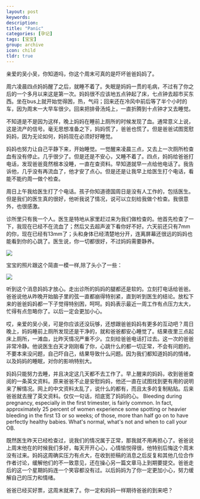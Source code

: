 ```yaml
---
layout: post
keywords: 
description: 
title: "Panic"
categories: [孕记]
tags: [宝宝]
group: archive
icon: child
tldr: true
---
```


亲爱的吴小吴，你知道吗，你这个周末可真的是吓坏爸爸妈妈了。

周六凌晨四点妈妈醒了之后，就睡不着了。失眠是妈妈一贯的毛病，不过有了你之后的一个多月以来这是第一次。妈妈很不应该地五点钟起了床，七点钟去超市买东西。坐在bus上就开始觉得困，热，气闷；回来还在冷风中前后等了半个小时的车，因为周末一大早车很少。回来把排骨汤炖上，一直折腾到十点钟才又去睡觉。

不知道是不是因为这样，晚上妈妈在睡前上厕所的时候发现了血。通常意义上说，这是流产的信号。毫无思想准备之下，妈妈慌了，爸爸也慌了。但是爸爸试图宽慰妈妈，因为无论如何，妈妈现在必须好好睡觉。

妈妈也努力让自己平静下来，开始睡觉。一觉醒来凌晨三点，又去上一次厕所检查血有没有停止。几乎很少了。但是还是不安心，又睡不着了。四点，妈妈给爸爸打电话，发现爸爸竟然根本没睡，一直在查资料。早知道就早一点给他电话了。我告诉他，几乎没有再流血了，他才安了点心。但是还是让我早上给医生打个电话，看能不能约周一做个检查。

周日上午我给医生打了个电话。孩子你知道德国周日是没有人工作的，包括医生。但是我们的医生真的很好，他听我说了情况，说可以立刻给我做个检查。我很意外，也很感激。

诊所里只有我一个人。医生是特地从家里赶过来为我们做检查的。他首先检查了一下，我现在已经不在流血了；然后又去超声波下看你好不好。六天前还只有7mm的你，现在已经有13mm了；头和身体已经清楚地分开，连离屏幕还很远的妈妈也能看到你的心跳了。医生说，你一切都很好，不过妈妈需要静养。

<img src="../../../../image/post/150131-2nd-photo.JPG" />

宝宝的照片跟这个简直一模一样,除了头小了一些：

<img src="../../../../image/post/150131-3d.jpg" />


听到这个消息妈妈才放心。走出诊所的妈妈的腿都还是软的。立刻打电话给爸爸。爸爸说他从昨晚开始脑子里的弦一直都崩得特别紧，直到听到医生的结论。放松下来的爸爸妈妈都一下子觉得特别困，呵呵。妈妈表示最近一周工作有点压力太大，忙得有点忽略你了。以后一定会更加小心。

哎，亲爱的吴小吴，可是你应该还没玩够，还想跟爸爸妈妈有更多的互动吧？周日晚上，妈妈睡前上厕所发现还是干净的，就和爸爸都安心睡觉了。结果夜里三点起床上厕所，一滩血，比昨天情况严重不少。立刻给爸爸电话打过去。这一次的爸爸非常冷静。他说医生白天才刚刚看了你，心跳什么的都一切正常，不会有问题的。不要本来没问题，自己吓自己，结果导致什么问题。因为我们都知道妈妈的情绪，以及妈妈的睡眠，对你的影响特别大。

妈妈只能努力去睡，并且决定这几天都不去工作了。早上醒来的妈妈，收到爸爸查阅的一条英文资料。原来爸爸不止是安慰妈妈，他还一直在试图找到更有用的说明来了解情况。网上的中文资料太乱了，说什么的都有，而且太多的复制粘贴。后来爸爸就去搜了英文资料。仅仅一句话，彻底宽了妈妈的心。 Bleeding during pregnancy, especially in the first trimester, is fairly common. In fact, approximately 25 percent of women experience some spotting or heavier bleeding in the first 13 or so weeks; of those, more than half go on to have perfectly healthy babies. What's normal, what's not and when to call your OB.

既然医生昨天已经检查过，说我们的情况属于正常，那我就不用再担心了。爸爸说上周末他在的时候我们多好，每天开开心心，心情愉悦得很，他特别后悔这个周末没有过来。妈妈这周确实压力有点大，在收到拒稿的消息之后反复和其他几位合作作者讨论，缓解他们的不一致意见，还在操心另一篇文章马上到期要提交。爸爸走后的这一个星期妈妈连一个笑容都没有过。以后妈妈为了你一定更加小心，努力缓解自己的压力和情绪。

爸爸已经买好票，这周末就来了。你一定和妈妈一样期待爸爸的到来吧？




